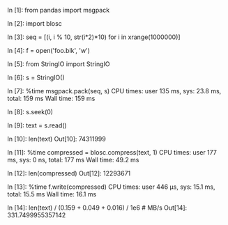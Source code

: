 In [1]: from pandas import msgpack

In [2]: import blosc

In [3]: seq = [(i, i % 10, str(i*2)*10) for i in xrange(1000000)]

In [4]: f = open('foo.blk', 'w')

In [5]: from StringIO import StringIO

In [6]: s = StringIO()

In [7]: %time msgpack.pack(seq, s)
CPU times: user 135 ms, sys: 23.8 ms, total: 159 ms
Wall time: 159 ms

In [8]: s.seek(0)

In [9]: text = s.read()

In [10]: len(text)
Out[10]: 74311999

In [11]: %time compressed = blosc.compress(text, 1)
CPU times: user 177 ms, sys: 0 ns, total: 177 ms
Wall time: 49.2 ms

In [12]: len(compressed)
Out[12]: 12293671

In [13]: %time f.write(compressed)
CPU times: user 446 µs, sys: 15.1 ms, total: 15.5 ms
Wall time: 16.1 ms

In [14]: len(text) / (0.159 + 0.049 + 0.016) / 1e6  # MB/s
Out[14]: 331.7499955357142

